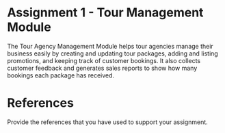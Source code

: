 # Assignment 1 - Tour Management Module
The Tour Agency Management Module helps tour agencies manage their business easily by creating and updating tour packages, 
adding and listing promotions, and keeping track of customer bookings. 
It also collects customer feedback and generates sales reports to show how many bookings each package has received. 
# References
Provide the references that you have used to support your assignment. 

